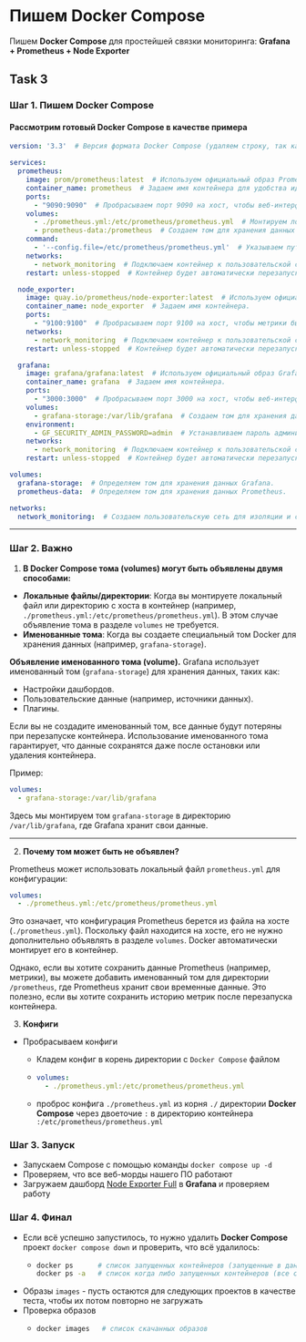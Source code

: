# Пишем Docker Compose

Пишем **Docker Compose** для простейшей связки мониторинга: **Grafana + Prometheus + Node Exporter**

## Task 3

### Шаг 1. Пишем **Docker Compose**

#### Рассмотрим готовый Docker Compose в качестве примера

```yaml
version: '3.3'  # Версия формата Docker Compose (удаляем строку, так как может возникнуть конфликт версий на разных Docker Compose).

services:
  prometheus:
    image: prom/prometheus:latest  # Используем официальный образ Prometheus с тегом latest.
    container_name: prometheus  # Задаем имя контейнера для удобства идентификации.
    ports:
      - "9090:9090"  # Пробрасываем порт 9090 на хост, чтобы веб-интерфейс Prometheus был доступен.
    volumes:
      - ./prometheus.yml:/etc/prometheus/prometheus.yml  # Монтируем локальный файл конфигурации Prometheus в контейнер.
      - prometheus-data:/prometheus  # Создаем том для хранения данных Prometheus. Сохранит историю метрик после перезапуска контейнера.
    command:
      - '--config.file=/etc/prometheus/prometheus.yml'  # Указываем путь к конфигурационному файлу внутри контейнера.
    networks:
      - network_monitoring  # Подключаем контейнер к пользовательской сети network_monitoring.
    restart: unless-stopped  # Контейнер будет автоматически перезапускаться, если он остановлен не вручную.

  node_exporter:
    image: quay.io/prometheus/node-exporter:latest  # Используем официальный образ Node Exporter с тегом latest.
    container_name: node_exporter  # Задаем имя контейнера.
    ports:
      - "9100:9100"  # Пробрасываем порт 9100 на хост, чтобы метрики были доступны.
    networks:
      - network_monitoring  # Подключаем контейнер к пользовательской сети network_monitoring.
    restart: unless-stopped  # Контейнер будет автоматически перезапускаться, если он остановлен не вручную.

  grafana:
    image: grafana/grafana:latest  # Используем официальный образ Grafana с тегом latest.
    container_name: grafana  # Задаем имя контейнера.
    ports:
      - "3000:3000"  # Пробрасываем порт 3000 на хост, чтобы веб-интерфейс Grafana был доступен.
    volumes:
      - grafana-storage:/var/lib/grafana  # Создаем том для хранения данных Grafana (например, дашбордов).
    environment:
      - GF_SECURITY_ADMIN_PASSWORD=admin  # Устанавливаем пароль администратора Grafana по умолчанию.
    networks:
      - network_monitoring  # Подключаем контейнер к пользовательской сети network_monitoring.
    restart: unless-stopped  # Контейнер будет автоматически перезапускаться, если он остановлен не вручную.

volumes:
  grafana-storage:  # Определяем том для хранения данных Grafana.
  prometheus-data:  # Определяем том для хранения данных Prometheus.

networks:
  network_monitoring:  # Создаем пользовательскую сеть для изоляции и связи контейнеров.
```

---

### Шаг 2. Важно

1. **В Docker Compose тома (volumes) могут быть объявлены двумя способами:**
- **Локальные файлы/директории**: Когда вы монтируете локальный файл или директорию с хоста в контейнер (например, `./prometheus.yml:/etc/prometheus/prometheus.yml`). В этом случае объявление тома в разделе `volumes` не требуется.
- **Именованные тома**: Когда вы создаете специальный том Docker для хранения данных (например, `grafana-storage`).

**Объявление именованного тома (volume).**
Grafana использует именованный том (`grafana-storage`) для хранения данных, таких как:
- Настройки дашбордов.
- Пользовательские данные (например, источники данных).
- Плагины.

Если вы не создадите именованный том, все данные будут потеряны при перезапуске контейнера. Использование именованного тома гарантирует, что данные сохранятся даже после остановки или удаления контейнера.

Пример:
```yaml
volumes:
  - grafana-storage:/var/lib/grafana
```
Здесь мы монтируем том `grafana-storage` в директорию `/var/lib/grafana`, где Grafana хранит свои данные.

---

2. **Почему том может быть не объявлен?**

Prometheus может использовать локальный файл `prometheus.yml` для конфигурации:
```yaml
volumes:
  - ./prometheus.yml:/etc/prometheus/prometheus.yml
```
Это означает, что конфигурация Prometheus берется из файла на хосте (`./prometheus.yml`). Поскольку файл находится на хосте, его не нужно дополнительно объявлять в разделе `volumes`. Docker автоматически монтирует его в контейнер.

Однако, если вы хотите сохранить данные Prometheus (например, метрики), вы можете добавить именованный том для директории `/prometheus`, где Prometheus хранит свои временные данные. Это полезно, если вы хотите сохранить историю метрик после перезапуска контейнера.


3. **Конфиги**
- Пробрасываем конфиги
  - Кладем конфиг в корень директории с `Docker Compose` файлом

  - ```yaml
    volumes:
      - ./prometheus.yml:/etc/prometheus/prometheus.yml
    ```
  - проброс конфига `./prometheus.yml` из корня `./` директории **Docker Compose** через двоеточие `:` в директорию контейнера `:/etc/prometheus/prometheus.yml`


### Шаг 3. Запуск
- Запускаем Compose с помощью команды `docker compose up -d`
- Проверяем, что все веб-морды нашего ПО работают
- Загружаем дашборд [Node Exporter Full](https://grafana.com/grafana/dashboards/1860-node-exporter-full/) в **Grafana** и проверяем работу

### Шаг 4. Финал
- Если всё успешно запустилось, то нужно удалить **Docker Compose** проект `docker compose down` и проверить, что всё удалилось:
  - ```bash
    docker ps      # список запущенных контейнеров (запущенные в данный момент)
    docker ps -a   # список когда либо запущенных контейнеров (все стопнутые контейнеры в ожидании)
    ```
- Образы `images` - пусть остаются для следующих проектов в качестве теста, чтобы их потом повторно не загружать
- Проверка образов
  - ```bash
    docker images   # список скачанных образов
    ```
